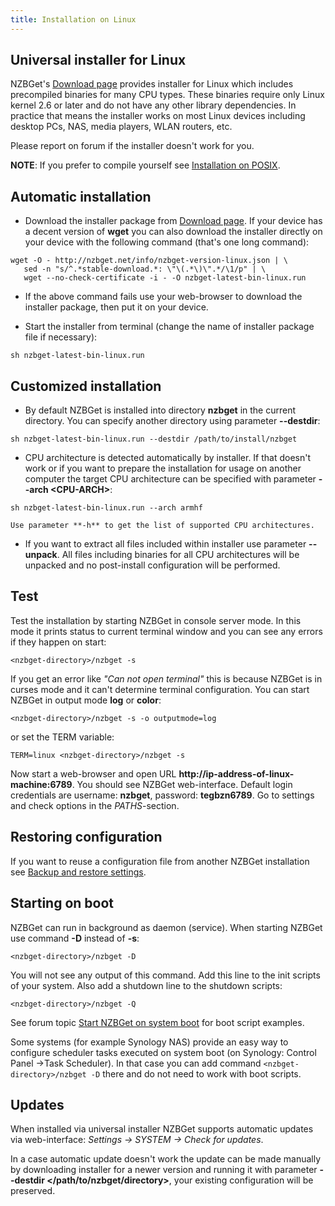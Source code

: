 ```yaml
---
title: Installation on Linux
---
```

## Universal installer for Linux
NZBGet's [Download page](download) provides installer for Linux which includes precompiled binaries for many CPU types. These binaries require only Linux kernel 2.6 or later and do not have any other library dependencies. In practice that means the installer works on most Linux devices including desktop PCs, NAS, media players, WLAN routers, etc.

Please report on forum if the installer doesn't work for you.

**NOTE**: If you prefer to compile yourself see [Installation on POSIX](installation-on-posix).

## Automatic installation
- Download the installer package from [Download page](download).
If your device has a decent version of **wget** you can also download the installer directly on your device with the following command (that's one long command):
 ```
wget -O - http://nzbget.net/info/nzbget-version-linux.json | \
    sed -n "s/^.*stable-download.*: \"\(.*\)\".*/\1/p" | \
    wget --no-check-certificate -i - -O nzbget-latest-bin-linux.run
 ```

- If the above command fails use your web-browser to download the installer package, then put it on your device.

- Start the installer from terminal (change the name of installer package file if necessary):
 ```
sh nzbget-latest-bin-linux.run
 ```

## Customized installation
- By default NZBGet is installed into directory **nzbget** in the current directory. You can specify another directory using parameter **-\-destdir**:
 ```
sh nzbget-latest-bin-linux.run --destdir /path/to/install/nzbget
 ```

- CPU architecture is detected automatically by installer. If that doesn't work or if you want to prepare the installation for usage on another computer the target CPU architecture can be specified with parameter **-\-arch \<CPU-ARCH>**:
 ```
sh nzbget-latest-bin-linux.run --arch armhf
 ```

    Use parameter **-h** to get the list of supported CPU architectures.
- If you want to extract all files included within installer use parameter **-\-unpack**. All files including binaries for all CPU architectures will be unpacked and no post-install configuration will be performed.

## Test
Test the installation by starting NZBGet in console server mode. In this mode it prints status to current terminal window and you can see any errors if they happen on start:

    <nzbget-directory>/nzbget -s

If you get an error like *"Can not open terminal"* this is because NZBGet is in curses mode and it can't determine terminal configuration. You can start NZBGet in output mode **log** or **color**:

    <nzbget-directory>/nzbget -s -o outputmode=log

or set the TERM variable:

    TERM=linux <nzbget-directory>/nzbget -s

Now start a web-browser and open URL **<nowiki>http://ip-address-of-linux-machine:6789</nowiki>**. You should see NZBGet web-interface. Default login credentials are username: **nzbget**, password: **tegbzn6789**. Go to settings and check options in the *PATHS*-section.

## Restoring configuration
If you want to reuse a configuration file from another NZBGet installation see [Backup and restore settings](backup-and-restore-settings).

## Starting on boot
NZBGet can run in background as daemon (service). When starting NZBGet use command **-D** instead of **-s**:

    <nzbget-directory>/nzbget -D

You will not see any output of this command.
Add this line to the init scripts of your system. Also add a shutdown line to the shutdown scripts:

    <nzbget-directory>/nzbget -Q

See forum topic [Start NZBGet on system boot](http://forum.nzbget.net/viewtopic.php?f=8&t=2709) for boot script examples.

Some systems (for example Synology NAS) provide an easy way to configure scheduler tasks executed on system boot (on Synology: Control Panel ->Task Scheduler). In that case you can add command `<nzbget-directory>/nzbget -D` there and do not need to work with boot scripts.

## Updates ##
When installed via universal installer NZBGet supports automatic updates via web-interface: *Settings -> SYSTEM -> Check for updates*.

In a case automatic update doesn't work the update can be made manually by downloading installer for a newer version and running it with parameter **\-\-destdir \</path/to/nzbget/directory>**, your existing configuration will be preserved.
